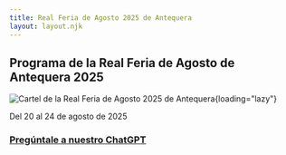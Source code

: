 ```yaml
---
title: Real Feria de Agosto 2025 de Antequera
layout: layout.njk
---
```


## Programa de la Real Feria de Agosto de Antequera 2025

![Cartel de la Real Feria de Agosto 2025 de Antequera](https://storage.googleapis.com/qultura-ficheros/eventos/14085915-e046-4b8e-aa03-1d42fd464c61.jpg){loading="lazy"}

Del 20 al 24 de agosto de 2025

### [<i class="fa fa-brand-openai"></i> Pregúntale a nuestro ChatGPT](https://chatgpt.com/g/g-689908be4b6881918ee2ae1e923a1f9b-real-feria-de-agosto-antequera-2025)
